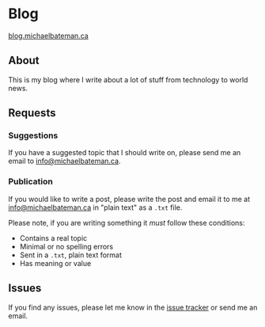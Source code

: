 # Blog
[blog.michaelbateman.ca](https://blog.michaelbateman.ca)

## About
This is my blog where I write about a lot of stuff from technology to world news.

## Requests
### Suggestions
If you have a suggested topic that I should write on, please send me an email to [info@michaelbateman.ca](mailto:info@michaelbateman.ca).

### Publication
If you would like to write a post, please write the post and email it to me at [info@michaelbateman.ca](mailto:info@michaelbateman.ca) in "plain text" as a `.txt` file.

Please note, if you are writing something it *must* follow these conditions:
* Contains a real topic
* Minimal or no spelling errors
* Sent in a `.txt`, plain text format
* Has meaning or value

## Issues
If you find any issues, please let me know in the [issue tracker](https://github.com/michael-bateman/blog/issues) or send me an email.
